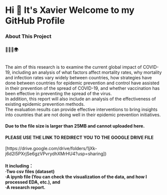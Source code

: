 <h1>Hi 👋 It's Xavier Welcome to my GitHub Profile</h1>

<h3>About This Project<h3>

<h4>🧑‍⚕️🦠🌍<h4>
<h6></h6>The aim of this research is to examine the current global impact of COVID-19, including an analysis of what factors affect mortality rates, why mortality and infection rates vary widely between countries, how strategies have done between countries for epidemic prevention and control have assisted in their prevention of the spread of COVID-19, and whether vaccination has been effective in preventing the spread of the virus. 
  <br>
In addition, this report will also include an analysis of the effectiveness of existing epidemic prevention methods. 
  <br>
The evaluation results can provide effective interventions to bring insights into countries that are not doing well in their epidemic prevention initiatives.



<h4>Due to the file size is larger than 25MB and cannot uploaded here.</h4>
<h4>PLEASE USE THE LINK TO REDIRECT YOU TO THE GOOGLE DRIVE FILE </h4>
[https://drive.google.com/drive/folders/1jXk-j6d2I5PXrjSe6gzVPvrydhXMrHU4?usp=sharing])
<h4>It including： <br>
·Two csv files (dataset) <br>
·A ipynb file (You can check the visualization of the data, and how I processed EDA, etc.), and <br>
·A research report.<h4>
